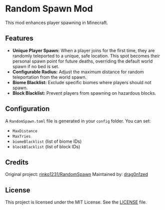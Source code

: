 # Random Spawn Mod

This mod enhances player spawning in Minecraft.

## Features

*   **Unique Player Spawn:** When a player joins for the first time, they are randomly teleported to a unique, safe location. This spot becomes their personal spawn point for future deaths, overriding the default world spawn if no bed is set.
*   **Configurable Radius:** Adjust the maximum distance for random teleportation from the world spawn.
*   **Biome Blacklist:** Exclude specific biomes where players should not spawn.
*   **Block Blacklist:** Prevent players from spawning on hazardous blocks.

## Configuration

A `RandomSpawn.toml` file is generated in your `config` folder. You can set:
*   `MaxDistance`
*   `MaxTries`
*   `biomeBlacklist` (list of biome IDs)
*   `blockBlacklist` (list of block IDs)

## Credits

Original project: [rinko1231/RandomSpawn](https://github.com/rinko1231/RandomSpawn)
Maintained by: [drag0n1zed](https://github.com/drag0n1zed)

## License

This project is licensed under the MIT License. See the [LICENSE](LICENSE) file.
